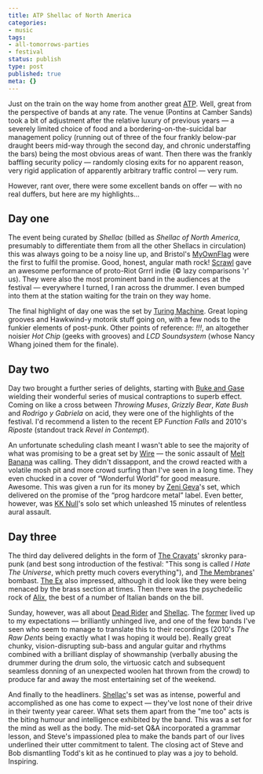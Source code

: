 ```yaml
---
title: ATP Shellac of North America
categories:
- music
tags:
- all-tomorrows-parties
- festival
status: publish
type: post
published: true
meta: {}
---
```

<p>
  Just on the train on the way home from another great
  <a href="http://www.atpfestival.com/events/shellacxmas.php"
     title="link to Shellac Nightmare Before Xmas ATP website">ATP</a>.
  Well, great from the perspective of bands at any rate. The venue (Pontins at
  Camber Sands) took a bit of adjustment after the relative luxury of previous
  years — a severely limited choice of food and a bordering-on-the-suicidal
  bar management policy (running out of three of the four frankly below-par
  draught beers mid-way through the second day, and chronic understaffing the
  bars) being the most obvious areas of want. Then there was the frankly
  baffling security policy — randomly closing exits for no apparent reason,
  very rigid application of apparently arbitrary traffic control — very rum.
</p>

<p>
  However, rant over, there were some excellent bands on offer — with no real
  duffers, but here are my highlights...
</p><!-- more -->

<h2>Day one</h2>

<p>
  The event being curated by <em>Shellac</em> (billed as <em>Shellac of North
  America</em>, presumably to differentiate them from all the other Shellacs
  in circulation) this was always going to be a noisy line up, and Bristol's
  <a href="http://myownflag.bandcamp.com/" title="link to MyOwnFlag on Bandcamp">MyOwnFlag</a>
  were the first to fulfil the promise. Good, honest, angular math rock!
  <a href="http://en.wikipedia.org/wiki/Scrawl" title="link to Scrawl on Wikipedia">Scrawl</a>
  gave an awesome performance of proto-Riot Grrrl indie (&copy; lazy comparisons
  'r' us). They were also the most prominent band in the audiences at the
  festival — everywhere I turned, I ran across the drummer. I even bumped into
  them at the station waiting for the train on they way home.
</p>

<p>
  The final highlight of day one was the set by
  <a href="https://www.facebook.com/pages/Turing-Machine/225159867528633"
     title="link to Turing Machine Facebook page">Turing Machine</a>. Great
  loping grooves and Hawkwind-y motorik stuff going on, with a few nods
  to the funkier elements of post-punk. Other points of reference:
  <em>!!!</em>, an altogether noisier <em>Hot Chip</em> (geeks with grooves)
  and <em>LCD Soundsystem</em> (whose Nancy Whang joined them for the finale).
</p>

<h2>Day two</h2>

<p>
  Day two brought a further series of delights, starting with
  <a href="http://www.bukeandgase.com/" title="link to Buke and Gase's website">Buke and Gase</a>
  wielding their wonderful series of musical contraptions to superb effect.
  Coming on like a cross between <em>Throwing Muses</em>, <em>Grizzly Bear</em>,
  <em>Kate Bush</em> and <em>Rodrigo y Gabriela</em> on acid, they were one of
  the highlights of the festival. I'd recommend a listen to the recent EP
  <em>Function Falls</em> and 2010's <em>Riposte</em> (standout track
  <em>Revel in Contempt</em>).
</p>

<p>
  An unfortunate scheduling clash meant I wasn't able to see the majority of
  what was promising to be a great set by
  <a href="http://www.pinkflag.com/" title="link to the Wire website">Wire</a>
  — the sonic assault of
  <a href="http://www.melt-banana.net/" title="link to the Melt-Banana website">Melt Banana</a>
  was calling. They didn't dissappont, and the crowd reacted with a volatile
  mosh pit and more crowd surfing than I've seen in a long time. They even
  chucked in a cover of “Wonderful World” for good measure. Awesome. This was
  given a run for its money by
  <a href="http://zenigeva.jpn.org/" title="link to Zeni Geva website">Zeni Geva</a>'s
  set, which delivered on the promise of the “prog hardcore metal” label.
  Even better, however, was
  <a href="http://kknull.com/en/" title="link to KK Null website">KK Null</a>'s
  solo set which unleashed 15 minutes of relentless aural assault.
</p>

<h2>Day three</h2>

<p>
  The third day delivered delights in the form of
  <a href="http://www.thecravats.com/" title="link to The Cravats website">The Cravats</a>'
  skronky para-punk (and best song introduction of the festival:
  "This song is called <em>I Hate The Universe</em>, which pretty much covers
  everything"), and
  <a href="http://www.themembranes.co.uk/" title="link to The Membranes website">The Membranes</a>'
  bombast.
  <a href="http://www.theex.nl/" title="link to The Ex website">The Ex</a> also
  impressed, although it did look like they were being menaced by the brass
  section at times. Then there was the psychedeilic rock of
  <a href="http://uk.myspace.com/alixband" title="link to the ALiX myspace">Alix</a>,
  the best of a number of Italian bands on the bill.
</p>

<p>
  Sunday, however, was all about
  <a href="http://deadrider.us/" title="link to the Dead Rider website">Dead Rider</a>
  and <a href="http://uk.myspace.com/alixband" title="link to Shellac's myspace">Shellac</a>.
  The <a href="http://deadrider.us/" title="link to the Dead Rider website">former</a>
  lived up to my expectations — brilliantly unhinged live, and one of the few
  bands I've seen who seem to manage to translate this to their recordings
  (2010's <em>The Raw Dents</em> being exactly what I was hoping it would be).
  Really great chunky, vision-disrupting sub-bass and angular guitar and
  rhythms combined with a brilliant display of showmanship (verbally abusing
  the drummer during the drum solo, the virtuosic catch and subsequent seamless
  donning of an unexpected woolen hat thrown from the crowd) to produce far
  and away the most entertaining set of the weekend.
</p>

<p>
  And finally to the headliners.
  <a href="http://uk.myspace.com/alixband" title="link to Shellac's myspace">Shellac</a>'s
  set was as intense, powerful and accomplished as one has come to expect —
  they've lost none of their drive in their twenty year career. What sets them
  apart from the "me too" acts is the biting humour and intelligence exhibited
  by the band. This was a set for the mind as well as the body. The mid-set
  Q&amp;A incorporated a grammar lesson, and Steve's impassioned plea to make
  the bands part of our lives underlined their utter commitment to talent.
  The closing act of Steve and Bob dismantling Todd's kit as he continued
  to play was a joy to behold. Inspiring.
</p>
